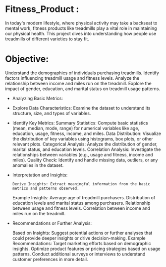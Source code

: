 # Fitness_Product :
In today's modern lifestyle, where physical activity may take a backseat to mental work, fitness products like treadmills play a vital role in maintaining our physical health. This project dives into understanding how people use treadmills of different varieties to stay fit.
# Objective: 
  Understand the demographics of individuals purchasing treadmills.
  Identify factors influencing treadmill usage and fitness levels.
  Analyze the relationship between income and miles run on the treadmill.
  Explore the impact of gender, education, and marital status on treadmill usage patterns.
* Analyzing Basic Metrics:

* Explore Data Characteristics: Examine the dataset to understand its structure, size, and types of variables.
* Identify Key Metrics:
      Summary Statistics: Compute basic statistics (mean, median, mode, range) for numerical variables like age, education, usage,     fitness, income, and miles.
      Data Distribution: Visualize the distribution of key variables using histograms, box plots, or other relevant plots.
      Categorical Analysis: Analyze the distribution of gender, marital status, and education levels.
      Correlation Analysis: Investigate the relationships between variables (e.g., usage and fitness, income and miles).
      Quality Check: Identify and handle missing data, outliers, or any anomalies in the dataset.
* Interpretation and Insights:

      Derive Insights: Extract meaningful information from the basic metrics and patterns observed.
    Example Insights:
      Average age of treadmill purchasers.
      Distribution of education levels and marital status among purchasers.
      Relationship between usage and fitness levels.
      Correlation between income and miles run on the treadmill.
* Recommendations or Further Analysis:

    Based on Insights: Suggest potential actions or further analyses that could provide deeper insights or drive decision-making.
    Example Recommendations:
     Target marketing efforts based on demographic insights.
    Optimize product features or pricing strategies based on usage patterns.
    Conduct additional surveys or interviews to understand customer preferences in more detail.
 
